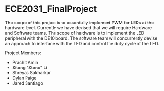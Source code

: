 # ECE2031_FinalProject
The scope of this project is to essentially implement PWM for LEDs at the hardware level.
Currently we have devised that we will require Hardware and Software teams. The scope of
hardware is to implement the LED peripheral with the DE10 board. The software team will 
concurrently devise an approach to interface with the LED and control the duty cycle of 
the LED.

Project Members:
- Prachit Amin
- Sitong "Stone" Li
- Shreyas Sakharkar
- Dylan Paige
- Jared Santiago
